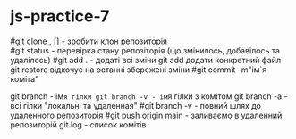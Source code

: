 # js-practice-7

#git clone <repo name>, [] - зробити клон репозиторія  
#git status - перевірка стану репозіторія (що змінилось, добавілось та удалілось)
#git add . - додаті всі зміни
git add <file name> додати конкретний файл
git restore <file name> відкочує на останні збережені зміни
#git commit -m"ім`я коміта"

git branch - ім`я гілки git branch -v - ім`я гілки з комітом
git branch -а - всі гілки "локальні та удаленная"
#git branch -v - повний шлях до удаленного репозиторія
#git push origin main - заливаємо в удаленний репозиторій
git log - список комітів
